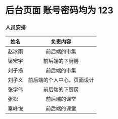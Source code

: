 # 后台页面 账号密码均为 123

### 人员安排
姓名|负责内容
--|:--:
赵冰雨|前后端的市集
梁宏宇|前后端的下厨房
刘子扬|前后端的市集
刘子义|前后端的个人中心，页面设计
张学伟|前后端的下厨房
张松|前后端的课堂
秦峰悦|前后端的课堂










